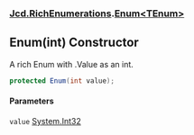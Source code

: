 ### [Jcd.RichEnumerations](Jcd.RichEnumerations.md 'Jcd.RichEnumerations').[Enum&lt;TEnum&gt;](Jcd.RichEnumerations.Enum_TEnum_.md 'Jcd.RichEnumerations.Enum<TEnum>')

## Enum(int) Constructor

A rich Enum with .Value as an int.

```csharp
protected Enum(int value);
```
#### Parameters

<a name='Jcd.RichEnumerations.Enum_TEnum_.Enum(int).value'></a>

`value` [System.Int32](https://docs.microsoft.com/en-us/dotnet/api/System.Int32 'System.Int32')